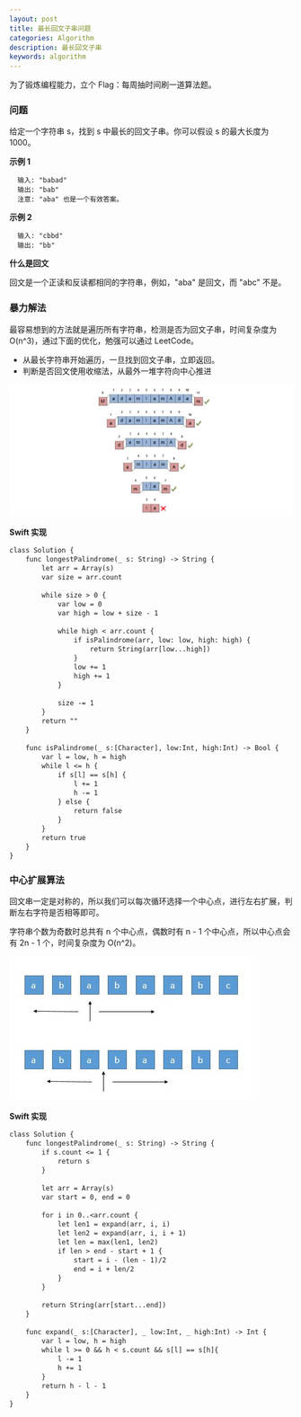 ```yaml
---
layout: post
title: 最长回文子串问题
categories: Algorithm
description: 最长回文子串
keywords: algorithm
---
```


为了锻炼编程能力，立个 Flag：每周抽时间刷一道算法题。

### 问题
给定一个字符串 s，找到 s 中最长的回文子串。你可以假设 s 的最大长度为 1000。

**示例 1**

```
  输入: "babad"
  输出: "bab"
  注意: "aba" 也是一个有效答案。 
  ```

**示例 2**
```
  输入: "cbbd"
  输出: "bb"
```

**什么是回文**

回文是一个正读和反读都相同的字符串，例如，"aba" 是回文，而 "abc" 不是。

### 暴力解法

最容易想到的方法就是遍历所有字符串，检测是否为回文子串，时间复杂度为 O(n^3)，通过下面的优化，勉强可以通过 LeetCode。
* 从最长字符串开始遍历，一旦找到回文子串，立即返回。
* 判断是否回文使用收缩法，从最外一堆字符向中心推进

![](/images/algorithm_shrink.jpg)

**Swift 实现**
```
class Solution {
    func longestPalindrome(_ s: String) -> String {
        let arr = Array(s)
        var size = arr.count
        
        while size > 0 {
            var low = 0
            var high = low + size - 1
            
            while high < arr.count {
                if isPalindrome(arr, low: low, high: high) {
                    return String(arr[low...high])
                }
                low += 1
                high += 1
            }
            
            size -= 1
        }
        return ""
    }
    
    func isPalindrome(_ s:[Character], low:Int, high:Int) -> Bool {
        var l = low, h = high
        while l <= h {
            if s[l] == s[h] {
                l += 1
                h -= 1
            } else {
                return false
            }
        }
        return true
    }
}
```

### 中心扩展算法

回文串一定是对称的，所以我们可以每次循环选择一个中心点，进行左右扩展，判断左右字符是否相等即可。

字符串个数为奇数时总共有 n 个中心点，偶数时有 n - 1 个中心点，所以中心点会有 2n - 1 个，时间复杂度为 O(n^2)。

![](/images/algorithm_expand.png)

**Swift 实现**

```
class Solution {
    func longestPalindrome(_ s: String) -> String {
        if s.count <= 1 {
            return s
        }
        
        let arr = Array(s)
        var start = 0, end = 0
        
        for i in 0..<arr.count {
            let len1 = expand(arr, i, i)
            let len2 = expand(arr, i, i + 1)
            let len = max(len1, len2)
            if len > end - start + 1 {
                start = i - (len - 1)/2
                end = i + len/2
            }
        }
    
        return String(arr[start...end])
    }
    
    func expand(_ s:[Character], _ low:Int, _ high:Int) -> Int {
        var l = low, h = high
        while l >= 0 && h < s.count && s[l] == s[h]{
            l -= 1
            h += 1
        }
        return h - l - 1
    }
}
```

